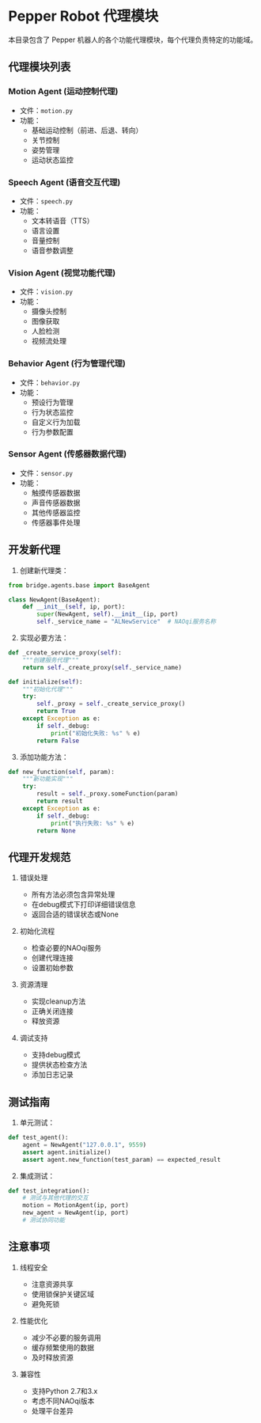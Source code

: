 # Pepper Robot 代理模块

本目录包含了 Pepper 机器人的各个功能代理模块，每个代理负责特定的功能域。

## 代理模块列表

### Motion Agent (运动控制代理)
- 文件：`motion.py`
- 功能：
  - 基础运动控制（前进、后退、转向）
  - 关节控制
  - 姿势管理
  - 运动状态监控

### Speech Agent (语音交互代理)
- 文件：`speech.py`
- 功能：
  - 文本转语音（TTS）
  - 语言设置
  - 音量控制
  - 语音参数调整

### Vision Agent (视觉功能代理)
- 文件：`vision.py`
- 功能：
  - 摄像头控制
  - 图像获取
  - 人脸检测
  - 视频流处理

### Behavior Agent (行为管理代理)
- 文件：`behavior.py`
- 功能：
  - 预设行为管理
  - 行为状态监控
  - 自定义行为加载
  - 行为参数配置

### Sensor Agent (传感器数据代理)
- 文件：`sensor.py`
- 功能：
  - 触摸传感器数据
  - 声音传感器数据
  - 其他传感器监控
  - 传感器事件处理

## 开发新代理

1. 创建新代理类：
```python
from bridge.agents.base import BaseAgent

class NewAgent(BaseAgent):
    def __init__(self, ip, port):
        super(NewAgent, self).__init__(ip, port)
        self._service_name = "ALNewService"  # NAOqi服务名称
```

2. 实现必要方法：
```python
def _create_service_proxy(self):
    """创建服务代理"""
    return self._create_proxy(self._service_name)

def initialize(self):
    """初始化代理"""
    try:
        self._proxy = self._create_service_proxy()
        return True
    except Exception as e:
        if self._debug:
            print("初始化失败: %s" % e)
        return False
```

3. 添加功能方法：
```python
def new_function(self, param):
    """新功能实现"""
    try:
        result = self._proxy.someFunction(param)
        return result
    except Exception as e:
        if self._debug:
            print("执行失败: %s" % e)
        return None
```

## 代理开发规范

1. 错误处理
   - 所有方法必须包含异常处理
   - 在debug模式下打印详细错误信息
   - 返回合适的错误状态或None

2. 初始化流程
   - 检查必要的NAOqi服务
   - 创建代理连接
   - 设置初始参数

3. 资源清理
   - 实现cleanup方法
   - 正确关闭连接
   - 释放资源

4. 调试支持
   - 支持debug模式
   - 提供状态检查方法
   - 添加日志记录

## 测试指南

1. 单元测试：
```python
def test_agent():
    agent = NewAgent("127.0.0.1", 9559)
    assert agent.initialize()
    assert agent.new_function(test_param) == expected_result
```

2. 集成测试：
```python
def test_integration():
    # 测试与其他代理的交互
    motion = MotionAgent(ip, port)
    new_agent = NewAgent(ip, port)
    # 测试协同功能
```

## 注意事项

1. 线程安全
   - 注意资源共享
   - 使用锁保护关键区域
   - 避免死锁

2. 性能优化
   - 减少不必要的服务调用
   - 缓存频繁使用的数据
   - 及时释放资源

3. 兼容性
   - 支持Python 2.7和3.x
   - 考虑不同NAOqi版本
   - 处理平台差异 